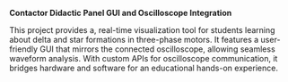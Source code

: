 **Contactor Didactic Panel GUI and Oscilloscope Integration**

This project provides a, real-time visualization tool for students learning about delta and star formations in three-phase motors. It features a user-friendly GUI that mirrors the connected oscilloscope, allowing seamless waveform analysis. With custom APIs for oscilloscope communication, it bridges hardware and software for an educational hands-on experience.
